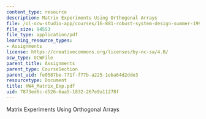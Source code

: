 ```yaml
---
content_type: resource
description: Matrix Experiments Using Orthogonal Arrays
file: /ol-ocw-studio-app/courses/16-881-robust-system-design-summer-1998/7873ed6cd5266aa51832267e9a11278f_HW4_Matrix_Exp.pdf
file_size: 94553
file_type: application/pdf
learning_resource_types:
- Assignments
license: https://creativecommons.org/licenses/by-nc-sa/4.0/
ocw_type: OCWFile
parent_title: Assignments
parent_type: CourseSection
parent_uid: fe0587be-771f-f77b-a225-1eba64d2dde3
resourcetype: Document
title: HW4_Matrix_Exp.pdf
uid: 7873ed6c-d526-6aa5-1832-267e9a11278f
---
```

Matrix Experiments Using Orthogonal Arrays